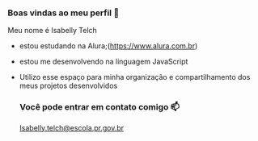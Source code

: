 ### Boas vindas ao meu perfil 💙

Meu nome é Isabelly Telch

- estou estudando na Alura;(https://www.alura.com.br)
- estou me desenvolvendo na linguagem JavaScript
- Utilizo esse espaço para minha organização e compartilhamento dos meus projetos desenvolvidos

  ### Você pode entrar em contato comigo 📫

  Isabelly.telch@escola.pr.gov.br
